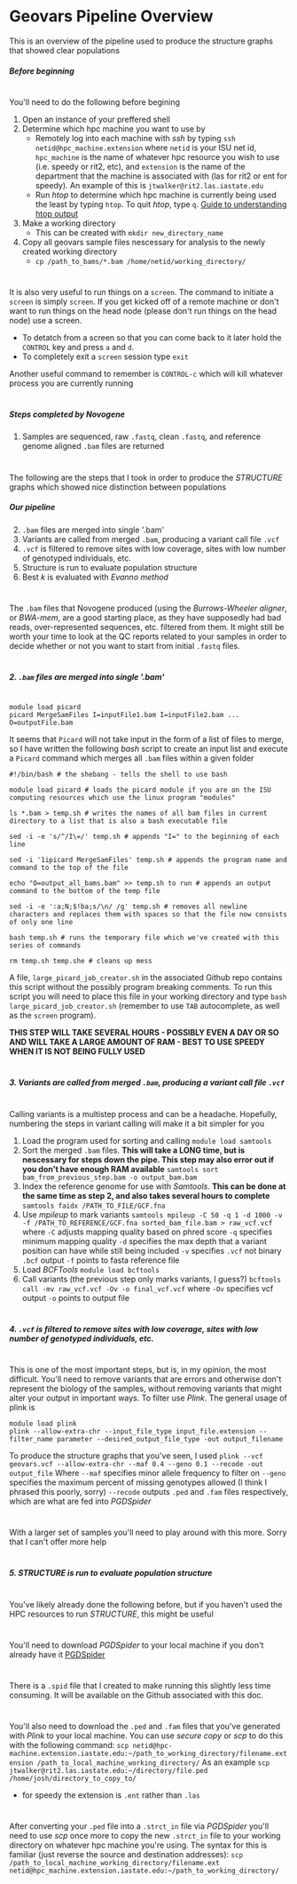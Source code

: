 # Geovars Pipeline Overview
This is an overview of the pipeline used to produce the structure graphs that showed clear populations

##### Before beginning
#
You'll need to do the following before begining
1. Open an instance of your preffered shell
2. Determine which hpc machine you want to use by 
    * Remotely log into each machine with *ssh* by typing `ssh netid@hpc_machine.extension` where `netid` is your ISU net id, `hpc_machine` is the name of whatever hpc resource you wish to use (i.e. speedy or rit2, etc), and `extension` is the name of the department that the machine is associated with (las for rit2 or ent for speedy). An example of this is `jtwalker@rit2.las.iastate.edu`
    * Run *htop* to determine which hpc machine is currently being used the least by typing `htop`. To quit *htop*, type `q`. [Guide to understanding htop output](https://peteris.rocks/blog/htop/)
3. Make a working directory
    * This can be created with `mkdir new_directory_name`
4. Copy all geovars sample files nescessary for analysis to the newly created working directory
    * `cp /path_to_bams/*.bam /home/netid/working_directory/`
#
It is also very useful to run things on a `screen`. The command to initiate a `screen` is simply `screen`. If you get kicked off of a remote machine or don't want to run things on the head node (please don't run things on the head node) use a screen. 
* To detatch from a screen so that you can come back to it later hold the `CONTROL` key and press `a` and `d`.
* To completely exit a `screen` session type `exit`

Another useful command to remember is `CONTROL-c` which will kill whatever process you are currently running
#
##### Steps completed by Novogene
1. Samples are sequenced, raw `.fastq`, clean `.fastq`, and reference genome aligned `.bam` files are returned
#
#
The following are the steps that I took in order to produce the *STRUCTURE* graphs which showed nice distinction between populations
##### Our pipeline
2. `.bam` files are merged into single '.bam'
3. Variants are called from merged `.bam`, producing a variant call file `.vcf`
4. `.vcf` is filtered to remove sites with low coverage, sites with low number of genotyped individuals, etc. 
5. Structure is run to evaluate population structure
6. Best *k* is evaluated with *Evanno method*
#
#
The `.bam` files that Novogene produced (using the *Burrows-Wheeler aligner*, or *BWA-mem*, are a good starting place, as they have supposedly had bad reads, over-represented sequences, etc. filtered from them. It might still be worth your time to look at the QC reports related to your samples in order to decide whether or not you want to start from initial `.fastq` files. 
#
#
##### 2. `.bam` files are merged into single '.bam'
#
#
```
module load picard
picard MergeSamFiles I=inputFile1.bam I=inputFile2.bam ... O=outputFile.bam
```
It seems that `Picard` will not take input in the form of a list of files to merge, so I have written the following *bash* script to create an input list and execute a `Picard` command which merges all `.bam` files within a given folder
```
#!/bin/bash # the shebang - tells the shell to use bash

module load picard # loads the picard module if you are on the ISU computing resources which use the linux program "modules"

ls *.bam > temp.sh # writes the names of all bam files in current directory to a list that is also a bash executable file

sed -i -e 's/^/I\=/' temp.sh # appends "I=" to the beginning of each line

sed -i '1ipicard MergeSamFiles' temp.sh # appends the program name and command to the top of the file

echo "O=output_all_bams.bam" >> temp.sh to run # appends an output command to the bottom of the temp file

sed -i -e ':a;N;$!ba;s/\n/ /g' temp.sh # removes all newline characters and replaces them with spaces so that the file now consists of only one line

bash temp.sh # runs the temporary file which we've created with this series of commands

rm temp.sh temp.she # cleans up mess
```
A file, `large_picard_job_creator.sh` in the associated Github repo contains this script without the possibly program breaking comments. To run this script you will need to place this file in your working directory and type `bash large_picard_job_creator.sh` (remember to use `TAB` autocomplete, as well as the `screen` program).

**THIS STEP WILL TAKE SEVERAL HOURS - POSSIBLY EVEN A DAY OR SO AND WILL TAKE A LARGE AMOUNT OF RAM  - BEST TO USE SPEEDY WHEN IT IS NOT BEING FULLY USED**
#
#
##### 3. Variants are called from merged `.bam`, producing a variant call file `.vcf`
#
#
Calling variants is a multistep process and can be a headache. Hopefully, numbering the steps in variant calling will make it a bit simpler for you
1. Load the program used for sorting and calling
`module load samtools`
2. Sort the merged `.bam` files. **This will take a LONG time, but is nescessary for steps down the pipe. This step may also error out if you don't have enough RAM available**
`samtools sort bam_from_previous_step.bam -o output_bam.bam`
3. Index the reference genome for use with *Samtools*. **This can be done at the same time as step 2, and also takes several hours to complete**
`samtools faidx /PATH_TO_FILE/GCF.fna`
4. Use *mpileup* to mark variants
`samtools mpileup -C 50 -q 1 -d 1000 -v -f /PATH_TO_REFERENCE/GCF.fna sorted_bam_file.bam > raw_vcf.vcf`
where `-C` adjusts mapping quality based on phred score
`-q` specifies minimum mapping quality
`-d` specifies the max depth that a variant position can have while still being included
`-v` specifies `.vcf` not binary `.bcf` output
`-f` points to fasta reference file
5. Load *BCFTools*
`module load bcftools`
6. Call variants (the previous step only marks variants, I guess?)
`bcftools call -mv raw_vcf.vcf -Ov -o final_vcf.vcf`
where `-Ov` specifies vcf output
`-o` points to output file
#
#
##### 4. `.vcf` is filtered to remove sites with low coverage, sites with low number of genotyped individuals, etc. 
#
#
This is one of the most important steps, but is, in my opinion, the most difficult. You'll need to remove variants that are errors and otherwise don't represent the biology of the samples, without removing variants that might alter your output in important ways. To filter use *Plink*. The general usage of plink is 
```
module load plink
plink --allow-extra-chr --input_file_type input_file.extension --filter_name parameter --desired_output_file_type -out output_filename
```
To produce the structure graphs that you've seen, I used `plink --vcf geovars.vcf --allow-extra-chr --maf 0.4 --geno 0.1 --recode -out output_file`
Where `--maf` specifies minor allele frequency to filter on
`--geno` specifies the maximum percent of missing genotypes allowed (I think I phrased this poorly, sorry)
`--recode` outputs `.ped` and `.fam` files respectively, which are what are fed into *PGDSpider* 
#
With a larger set of samples you'll need to play around with this more. Sorry that I can't offer more help
#
#
##### 5. *STRUCTURE* is run to evaluate population structure
#
#
You've likely already done the following before, but if you haven't used the HPC resources to run *STRUCTURE*, this might be useful
#
#
You'll need to download *PGDSpider* to your local machine if you don't already have it
[PGDSpider](http://www.cmpg.unibe.ch/software/PGDSpider/)
#
There is a `.spid` file that I created to make running this slightly less time consuming. It will be available on the Github associated with this doc. 
#
You'll also need to download the `.ped` and `.fam` files that you've generated with *Plink* to your local machine. You can use *secure copy* or *scp* to do this with the following command:
`scp netid@hpc-machine.extension.iastate.edu:~/path_to_working_directory/filename.extension /path_to_local_machine_working_directory/`
As an example
`scp jtwalker@rit2.las.iastate.edu:~/directory/file.ped /home/josh/directory_to_copy_to/`
* for speedy the extension is `.ent` rather than `.las`
#
After converting your `.ped` file into a `.strct_in` file via *PGDSpider* you'll need to use *scp* once more to copy the new `.strct_in` file to your working directory on whatever hpc machine you're using. The syntax for this is familiar (just reverse the source and destination addresses):
`scp /path_to_local_machine_working_directory/filename.ext netid@hpc_machine.extension.iastate.edu:~/path_to_working_directory/`
